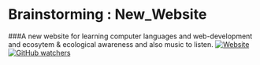 # Brainstorming : New_Website
###A new website for learning computer languages and web-development and ecosytem &amp; ecological awareness and also music to listen.
[![Website](https://img.shields.io/website-up-down-green-red/http/shields.io.svg)](https://brainstorming.000webhostapp.com/index.html)
[![GitHub watchers](https://img.shields.io/github/watchers/badges/shields.svg?style=social&label=Watch)](https://github.com/gittyRavi/Spinners/blob/master/content/multiple1_css.html)
